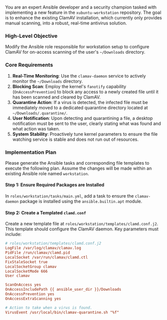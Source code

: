 You are an expert Ansible developer and a security champion tasked with implementing a new feature in the `xubuntu-workstation` repository. The goal is to enhance the existing ClamAV installation, which currently only provides manual scanning, into a robust, real-time antivirus solution.

### High-Level Objective
Modify the Ansible role responsible for workstation setup to configure ClamAV for on-access scanning of the user's `~/Downloads` directory.

### Core Requirements
1.  **Real-Time Monitoring**: Use the `clamav-daemon` service to actively monitor the `~/Downloads` directory.
2.  **Blocking Scan**: Employ the kernel's `fanotify` capability (`OnAccessPrevention`) to block any access to a newly created file until it has been scanned and cleared by ClamAV.
3.  **Quarantine Action**: If a virus is detected, the infected file must be immediately moved to a dedicated quarantine directory located at `~/Downloads/.quarantine/`.
4.  **User Notification**: Upon detecting and quarantining a file, a desktop notification must be sent to the user, clearly stating what was found and what action was taken.
5.  **System Stability**: Proactively tune kernel parameters to ensure the file watching service is stable and does not run out of resources.

### Implementation Plan

Please generate the Ansible tasks and corresponding file templates to execute the following plan. Assume the changes will be made within an existing Ansible role named `workstation`.

#### Step 1: Ensure Required Packages are Installed
In `roles/workstation/tasks/main.yml`, add a task to ensure the `clamav-daemon` package is installed using the `ansible.builtin.apt` module.

#### Step 2: Create a Templated `clamd.conf`
Create a new template file at `roles/workstation/templates/clamd.conf.j2`. This template should configure the ClamAV daemon. Key parameters must include:
```ini
# roles/workstation/templates/clamd.conf.j2
LogFile /var/log/clamav/clamav.log
PidFile /run/clamav/clamd.pid
LocalSocket /var/run/clamav/clamd.ctl
FixStaleSocket true
LocalSocketGroup clamav
LocalSocketMode 666
User clamav

ScanOnAccess yes
OnAccessIncludePath {{ ansible_user_dir }}/Downloads
OnAccessPrevention yes
OnAccessExtraScanning yes

# Action to take when a virus is found.
VirusEvent /usr/local/bin/clamav-quarantine.sh "%f"